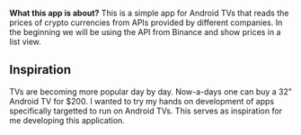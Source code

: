 **What this app is about?**
This is a simple app for Android TVs that reads the prices of crypto currencies from APIs provided
by different companies. In the beginning we will be using the API from Binance and
show prices in a list view.

## Inspiration
TVs are becoming more popular day by day. Now-a-days one can buy a 32" Android TV for $200.
I wanted to try my hands on development of apps specifically targetted to run on Android TVs.
This serves as inspiration for me developing this application.